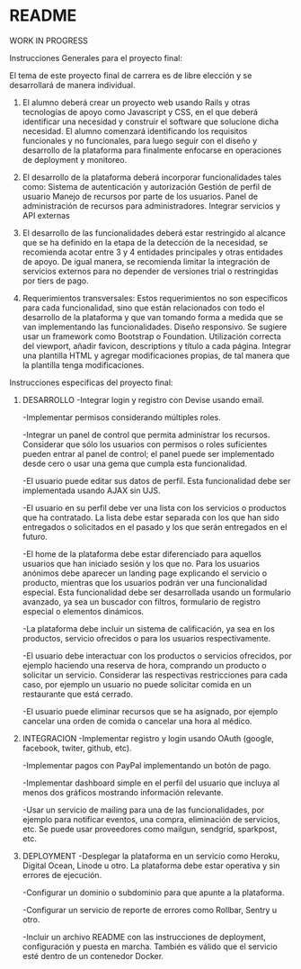 # README

WORK IN PROGRESS 

Instrucciones Generales para el proyecto final:

El tema de este proyecto final de carrera es de libre elección y se desarrollará de manera individual.

  1. El alumno deberá crear un proyecto web usando Rails y otras tecnologías de apoyo como
    Javascript y CSS, en el que deberá identificar una necesidad y construir el software que
    solucione dicha necesidad.
    El alumno comenzará identificando los requisitos funcionales y no funcionales, para luego
    seguir con el diseño y desarrollo de la plataforma para finalmente enfocarse en operaciones
    de deployment y monitoreo.
    
2. El desarrollo de la plataforma deberá incorporar funcionalidades tales como:
      Sistema de autenticación y autorización
      Gestión de perfil de usuario
      Manejo de recursos por parte de los usuarios.
      Panel de administración de recursos para administradores.
      Integrar servicios y API externas
      
3. El desarrollo de las funcionalidades deberá estar restringido al alcance que se ha definido en
  la etapa de la detección de la necesidad, se recomienda acotar entre 3 y 4 entidades
  principales y otras entidades de apoyo. De igual manera, se recomienda limitar la integración
  de servicios externos para no depender de versiones trial o restringidas por tiers de pago.
  
4. Requerimientos transversales: Estos requerimientos no son específicos para cada
  funcionalidad, sino que están relacionados con todo el desarrollo de la plataforma y que van
  tomando forma a medida que se van implementando las funcionalidades.
  Diseño responsivo. Se sugiere usar un framework como Bootstrap o Foundation.
  Utilización correcta del viewport, añadir favicon, descriptions y título a cada página.
  Integrar una plantilla HTML y agregar modificaciones propias, de tal manera que la
  plantilla tenga modificaciones.

Instrucciones especificas del proyecto final:

1. DESARROLLO
      -Integrar login y registro con Devise usando email.

      -Implementar permisos considerando múltiples roles.

      -Integrar un panel de control que permita administrar los recursos. Considerar que sólo los
      usuarios con permisos o roles suficientes pueden entrar al panel de control; el panel puede ser
      implementado desde cero o usar una gema que cumpla esta funcionalidad.

      -El usuario puede editar sus datos de perfil. Esta funcionalidad debe ser implementada usando
      AJAX sin UJS.

      -El usuario en su perfil debe ver una lista con los servicios o productos que ha contratado. La
      lista debe estar separada con los que han sido entregados o solicitados en el pasado y los que
      serán entregados en el futuro.

      -El home de la plataforma debe estar diferenciado para aquellos usuarios que han iniciado
      sesión y los que no. Para los usuarios anónimos debe aparecer un landing page explicando el
      servicio o producto, mientras que los usuarios podrán ver una funcionalidad especial. Esta
      funcionalidad debe ser desarrollada usando un formulario avanzado, ya sea un buscador con
      filtros, formulario de registro especial o elementos dinámicos.

      -La plataforma debe incluir un sistema de calificación, ya sea en los productos, servicio
      ofrecidos o para los usuarios respectivamente.

      -El usuario debe interactuar con los productos o servicios ofrecidos, por ejemplo haciendo una
      reserva de hora, comprando un producto o solicitar un servicio. Considerar las respectivas
      restricciones para cada caso, por ejemplo un usuario no puede solicitar comida en un
      restaurante que está cerrado.

      -El usuario puede eliminar recursos que se ha asignado, por ejemplo cancelar una orden de
      comida o cancelar una hora al médico.

2. INTEGRACION
      -Implementar registro y login usando OAuth (google, facebook, twiter, github, etc). 

      -Implementar pagos con PayPal implementando un botón de pago.

      -Implementar dashboard simple en el perfil del usuario que incluya al menos dos gráficos
      mostrando información relevante.

      -Usar un servicio de mailing para una de las funcionalidades, por ejemplo para notificar
      eventos, una compra, eliminación de servicios, etc. Se puede usar proveedores como mailgun,
      sendgrid, sparkpost, etc. 

3. DEPLOYMENT
      -Desplegar la plataforma en un servicio como Heroku, Digital Ocean, Linode u otro. La
      plataforma debe estar operativa y sin errores de ejecución. 

      -Configurar un dominio o subdominio para que apunte a la plataforma.

      -Configurar un servicio de reporte de errores como Rollbar, Sentry u otro.

      -Incluir un archivo README con las instrucciones de deployment, configuración y puesta en
      marcha. También es válido que el servicio esté dentro de un contenedor Docker.
